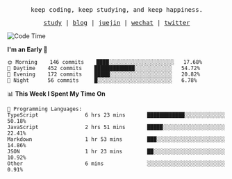 <p align="center">
  <samp>
    <span>keep coding, keep studying, and keep happiness.</span>
  </samp>
</p>

<p align="center">
  <samp>
    <a href="https://github.com/ouduidui/fe-study">study</a> |
    <a href="https://ouduidui.cn">blog</a>  |
    <a href="https://juejin.cn/user/4309700183594366">juejin</a> |
    <a href="https://user-images.githubusercontent.com/54696834/165071004-6509e3f2-90c3-448c-9d92-3da42b0c2021.jpeg">wechat</a> |
    <a href="https://twitter.com/ouduidui">twitter</a>
  </samp>
</p>

<!--START_SECTION:waka-->
![Code Time](http://img.shields.io/badge/Code%20Time-0%20secs-blue)

**I'm an Early 🐤** 

```text
🌞 Morning    146 commits    ████░░░░░░░░░░░░░░░░░░░░░   17.68% 
🌆 Daytime    452 commits    █████████████░░░░░░░░░░░░   54.72% 
🌃 Evening    172 commits    █████░░░░░░░░░░░░░░░░░░░░   20.82% 
🌙 Night      56 commits     █░░░░░░░░░░░░░░░░░░░░░░░░   6.78%

```


📊 **This Week I Spent My Time On** 

```text
💬 Programming Languages: 
TypeScript               6 hrs 23 mins       ████████████░░░░░░░░░░░░░   50.18% 
JavaScript               2 hrs 51 mins       █████░░░░░░░░░░░░░░░░░░░░   22.41% 
Markdown                 1 hr 53 mins        ███░░░░░░░░░░░░░░░░░░░░░░   14.86% 
JSON                     1 hr 23 mins        ██░░░░░░░░░░░░░░░░░░░░░░░   10.92% 
Other                    6 mins              ░░░░░░░░░░░░░░░░░░░░░░░░░   0.91%

```


<!--END_SECTION:waka-->
